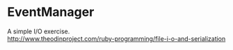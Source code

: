 # EventManager  
A simple I/O exercise.  
http://www.theodinproject.com/ruby-programming/file-i-o-and-serialization  
